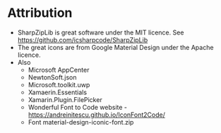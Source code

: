 # Attribution

- SharpZipLib is great software under the MIT licence.  See https://github.com/icsharpcode/SharpZipLib
- The great icons are from Google Material Design under the Apache licence.
- Also
    - Microsoft AppCenter
    - NewtonSoft.json
    - Microsoft.toolkit.uwp
    - Xamaerin.Essentials
    - Xamarin.Plugin.FilePicker
    - Wonderful Font to Code website - https://andreinitescu.github.io/IconFont2Code/
    - Font material-design-iconic-font.zip

